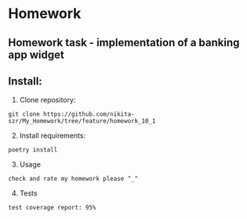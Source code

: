 # Homework 
## Homework task - implementation of a banking app widget
## Install:
1. Clone repository:
```
git clone https://github.com/nikita-szr/My_Homework/tree/feature/homework_10_1
```
2. Install requirements: 
```
poetry install
```
3. Usage
```
check and rate my homework please ^_^
```
4. Tests
```
test coverage report: 95%
```